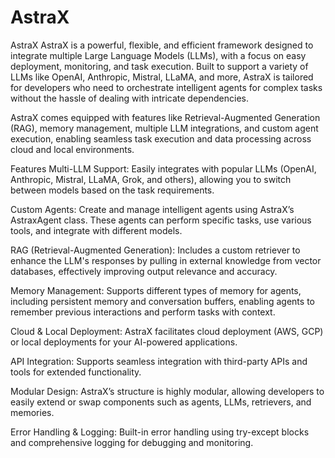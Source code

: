 # AstraX

AstraX
AstraX is a powerful, flexible, and efficient framework designed to integrate multiple Large Language Models (LLMs), with a focus on easy deployment, monitoring, and task execution. Built to support a variety of LLMs like OpenAI, Anthropic, Mistral, LLaMA, and more, AstraX is tailored for developers who need to orchestrate intelligent agents for complex tasks without the hassle of dealing with intricate dependencies.

AstraX comes equipped with features like Retrieval-Augmented Generation (RAG), memory management, multiple LLM integrations, and custom agent execution, enabling seamless task execution and data processing across cloud and local environments.

Features
Multi-LLM Support: Easily integrates with popular LLMs (OpenAI, Anthropic, Mistral, LLaMA, Grok, and others), allowing you to switch between models based on the task requirements.

Custom Agents: Create and manage intelligent agents using AstraX’s AstraxAgent class. These agents can perform specific tasks, use various tools, and integrate with different models.

RAG (Retrieval-Augmented Generation): Includes a custom retriever to enhance the LLM's responses by pulling in external knowledge from vector databases, effectively improving output relevance and accuracy.

Memory Management: Supports different types of memory for agents, including persistent memory and conversation buffers, enabling agents to remember previous interactions and perform tasks with context.

Cloud & Local Deployment: AstraX facilitates cloud deployment (AWS, GCP) or local deployments for your AI-powered applications.

API Integration: Supports seamless integration with third-party APIs and tools for extended functionality.

Modular Design: AstraX’s structure is highly modular, allowing developers to easily extend or swap components such as agents, LLMs, retrievers, and memories.

Error Handling & Logging: Built-in error handling using try-except blocks and comprehensive logging for debugging and monitoring.
